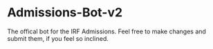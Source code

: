 # Admissions-Bot-v2
The offical bot for the IRF Admissions. Feel free to make changes and submit them, if you feel so inclined.
